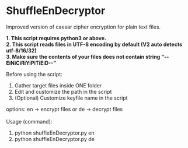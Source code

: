 # ShuffleEnDecryptor
Improved version of caesar cipher encryption for plain text files.

**1.  This script requires python3 or above.**<br/>
**2.  This script reads files in UTF-8 encoding by default (V2 auto detects utf-8/16/32)**<br/>
**3.  Make sure the contents of your files does not contain string "--EiNiCiRiYiPiTiEiD--"**<br/>

Before using the script:
1. Gather target files inside ONE folder
2. Edit and customize the path in the script
3. (Optional) Customize keyfile name in the script

options: en -> encrypt files or de -> decrypt files<br/><br/>
Usage (command):
1. python shuffleEnDecryptor.py en
2. python shuffleEnDecryptor.py de

